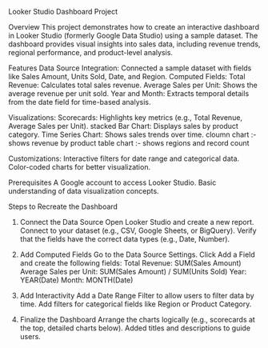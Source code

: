 Looker Studio Dashboard Project

Overview
This project demonstrates how to create an interactive dashboard in Looker Studio (formerly Google Data Studio) using a sample dataset. The dashboard provides visual insights into sales data, including revenue trends, regional performance, and product-level analysis.

Features
Data Source Integration: Connected a sample dataset with fields like Sales Amount, Units Sold, Date, and Region.
Computed Fields:
Total Revenue: Calculates total sales revenue.
Average Sales per Unit: Shows the average revenue per unit sold.
Year and Month: Extracts temporal details from the date field for time-based analysis.

Visualizations:
Scorecards: Highlights key metrics (e.g., Total Revenue, Average Sales per Unit).
stacked Bar Chart: Displays sales by product category.
Time Series Chart: Shows sales trends over time.
cloumn chart :- shows revenue by product
table chart :- shows regions and record count

Customizations:
Interactive filters for date range and categorical data.
Color-coded charts for better visualization.

Prerequisites
A Google account to access Looker Studio.
Basic understanding of data visualization concepts.

Steps to Recreate the Dashboard

1. Connect the Data Source
   Open Looker Studio and create a new report.
   Connect to your dataset (e.g., CSV, Google Sheets, or BigQuery).
   Verify that the fields have the correct data types (e.g., Date, Number).

2. Add Computed Fields
   Go to the Data Source Settings.
   Click Add a Field and create the following fields:
   Total Revenue: SUM(Sales Amount)
   Average Sales per Unit: SUM(Sales Amount) / SUM(Units Sold)
   Year: YEAR(Date)
   Month: MONTH(Date)


3. Add Interactivity
   Add a Date Range Filter to allow users to filter data by time.
   Add filters for categorical fields like Region or Product Category.

4. Finalize the Dashboard
   Arrange the charts logically (e.g., scorecards at the top, detailed charts below).
   Added titles and descriptions to guide users.

